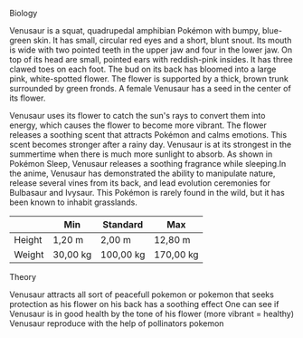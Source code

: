 Biology

Venusaur is a squat, quadrupedal amphibian Pokémon with bumpy, blue-green skin. It has small, circular red eyes and a short, blunt snout. Its mouth is wide with two pointed teeth in the upper jaw and four in the lower jaw. On top of its head are small, pointed ears with reddish-pink insides. It has three clawed toes on each foot. The bud on its back has bloomed into a large pink, white-spotted flower. The flower is supported by a thick, brown trunk surrounded by green fronds. A female Venusaur has a seed in the center of its flower.

Venusaur uses its flower to catch the sun's rays to convert them into energy, which causes the flower to become more vibrant. The flower releases a soothing scent that attracts Pokémon and calms emotions. This scent becomes stronger after a rainy day. Venusaur is at its strongest in the summertime when there is much more sunlight to absorb. As shown in Pokémon Sleep, Venusaur releases a soothing fragrance while sleeping.In the anime, Venusaur has demonstrated the ability to manipulate nature, release several vines from its back, and lead evolution ceremonies for Bulbasaur and Ivysaur. This Pokémon is rarely found in the wild, but it has been known to inhabit grasslands. 



|          | Min  					| Standard 			| Max			|
|----------| -------------- | ------------- |---------|
| Height	 | 1,20 m				| 2,00 m				| 12,80 m 	|
|Weight 	| 30,00 kg    			| 100,00 kg 			| 170,00 kg|


Theory

Venusaur attracts all sort of peacefull pokemon or pokemon that seeks protection as his flower on his back has a soothing effect
One can see if Venusaur is in good health by the tone of his flower (more vibrant = healthy)
Venusaur reproduce with the help of pollinators pokemon 
